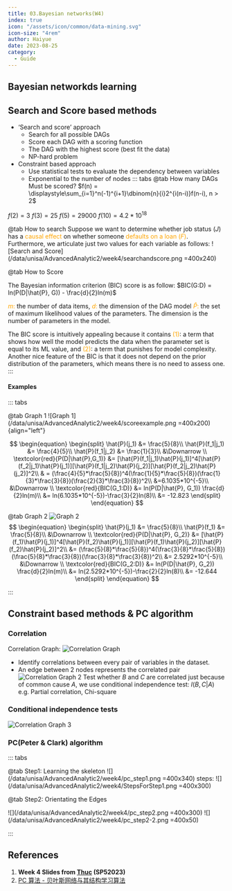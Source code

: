 ```yaml
---
title: 03.Bayesian networks(W4)
index: true
icon: "/assets/icon/common/data-mining.svg"
icon-size: "4rem"
author: Haiyue
date: 2023-08-25
category:
  - Guide
---
```


## Bayesian networkds learning

## Search and Score based methods
* ‘Search and score’ approach
    * Search for all possible DAGs
    * Score each DAG with a scoring function
    * The DAG with the highest score (best fit the data)
    * NP-hard problem
* Constraint based approach
    * Use statistical tests to evaluate the dependency between variables
    * Exponential to the number of nodes
::: tabs
@tab How many DAGs Must be scored?
$f(n) = \displaystyle\sum_{i=1}^n(-1)^{i+1}\dbinom{n}{i}2^{i(n-i)}f(n-i), n > 2$

$f(2) = 3$
$f(3) = 25$
$f(5) = 29000$
$f(10) = 4.2 * 10^{18}$

@tab How to search
Suppose we want to determine whether job status $(J)$ has a <span style="color:orange">causal effect</span> on whether someone <span style="color:orange">defaults on a loan $(F)$</span>. Furthermore, we articulate just two values for each variable as follows:
![Search and Score](/data/unisa/AdvancedAnalytic2/week4/searchandscore.png =400x240)

@tab How to Score

The Bayesian information criterion (BIC) score is as follow:
$BIC(G:D) = ln(P(D|\hat{P}, G)) - \frac{d}{2}ln(m)$

<span style="color:orange;font-weight:fold;">$m$:</span> the number of data items,
<span style="color:orange;font-weight:fold;">$d$:</span> the dimension of the DAG model
<span style="color:orange;font-weight:fold;">$\hat{P}$:</span> the set of maximum likelihood values of the parameters. 
The dimension is the number of parameters in the model.

The BIC score is intuitively appealing because it contains 
<span style="color:orange">(1)</span>: a term that shows how well the model predicts the data when the parameter set is equal to its ML value, and 
<span style="color:orange">(2)</span>: a term that punishes for model complexity.
Another nice feature of the BIC is that it does not depend on the prior distribution of the parameters, which means there is no need to assess one.
:::

#### Examples
::: tabs

@tab Graph 1
![Graph 1](/data/unisa/AdvancedAnalytic2/week4/scoreexample.png =400x200) {align="left"}

$$
\begin{equation}
\begin{split}
\hat{P}(j_1)     &= \frac{5}{8}\\
\hat{P}(f_1|j_1) &= \frac{4}{5}\\
\hat{P}(f_1|j_2) &= \frac{1}{3}\\
  &\Downarrow \\
  \textcolor{red}{P(D|\hat{P},G_1)} &= [\hat{P}(f_1|j_1)\hat{P}(j_1)]^4[\hat{P}(f_2|j_1)\hat{P}(j_1)][\hat{P}(f_1|j_2)\hat{P}(j_2)][\hat{P}(f_2|j_2)\hat{P}(j_2)]^2\\
    & = (\frac{4}{5}*\frac{5}{8})^4(\frac{1}{5}*\frac{5}{8})(\frac{1}{3}*\frac{3}{8})(\frac{2}{3}*\frac{3}{8})^2\\
      &=6.1035*10^{-5}\\
  &\Downarrow \\
  \textcolor{red}{BIC(G_1:D)} &= ln(P(D|\hat{P}, G_1)) \frac{d}{2}ln(m)\\
   &= ln(6.1035*10^{-5})-\frac{3}{2}ln(8)\\
   &= -12.823
\end{split}
\end{equation}
$$


@tab Graph 2
![Graph 2](/data/unisa/AdvancedAnalytic2/week4/scoreexample2.png)
$$
\begin{equation}
\begin{split}
  \hat{P}(j_1) &= \frac{5}{8}\\
  \hat{P}(f_1) &= \frac{5}{8}\\
  &\Downarrow \\
  \textcolor{red}{P(D|\hat{P}, G_2)} &= [\hat{P}(f_1)\hat{P}(j_1)]^4[\hat{P}(f_2)\hat{P}(j_1)][\hat{P}(f_1)\hat{P}(j_2)][\hat{P}(f_2)\hat{P}(j_2)]^2\\
  &= (\frac{5}{8}*\frac{5}{8})^4(\frac{3}{8}*\frac{5}{8})(\frac{5}{8}*\frac{3}{8})(\frac{3}{8}*\frac{3}{8})^2\\
  &= 2.5292*10^{-5}\\
  &\Downarrow \\
  \textcolor{red}{BIC(G_2:D)} &= ln(P(D|\hat{P}, G_2)) \frac{d}{2}ln(m)\\
   &= ln(2.5292*10^{-5})-\frac{2}{2}ln(8)\\
   &= -12.644
\end{split}
\end{equation}
$$

:::
## Constraint based methods & PC algorithm
### Correlation
Correlation Graph: 
![Correlation Graph](/data/unisa/AdvancedAnalytic2/week4/CorrelationGraph.png)
* Identify correlations between every pair of variables in the dataset. 
* An edge between 2 nodes represents the correlated pair
![Correlation Graph 2](/data/unisa/AdvancedAnalytic2/week4/CorrelationGraph2.png)
Test whether $B$ and $C$ are correlated just because of common cause $A$, we use conditional independence test:  $I(B, C|A)$
e.g. Partial correlation, Chi-square

### Conditional independence tests
![Correlation Graph 3](/data/unisa/AdvancedAnalytic2/week4/CorrelationGraph3.png)




### PC(Peter & Clark)  algorithm

::: tabs

@tab Step1: Learning the skeleton
![](/data/unisa/AdvancedAnalytic2/week4/pc_step1.png =400x340)
steps:
![](/data/unisa/AdvancedAnalytic2/week4/StepsForStep1.png =400x300)


@tab Step2: Orientating the Edges

![](/data/unisa/AdvancedAnalytic2/week4/pc_step2.png =400x300)
![](/data/unisa/AdvancedAnalytic2/week4/pc_step2-2.png =400x50)

:::


## References
01. **Week 4 Slides from [Thuc](https://people.unisa.edu.au/thuc.le) (SP52023)**
02. [PC 算法 - 贝叶斯网络与其结构学习算法](https://zhuanlan.zhihu.com/p/368010458)